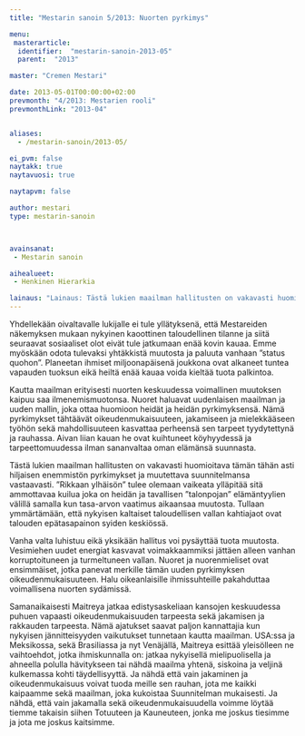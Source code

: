 ```yaml
---
title: "Mestarin sanoin 5/2013: Nuorten pyrkimys"

menu:
 masterarticle:
  identifier:  "mestarin-sanoin-2013-05"
  parent:  "2013"

master: "Cremen Mestari"

date: 2013-05-01T00:00:00+02:00
prevmonth: "4/2013: Mestarien rooli"
prevmonthLink: "2013-04"


aliases:
  - /mestarin-sanoin/2013-05/

ei_pvm: false
naytakk: true
naytavuosi: true

naytapvm: false

author: mestari
type: mestarin-sanoin



avainsanat:
 - Mestarin sanoin

aihealueet:
 - Henkinen Hierarkia

lainaus: "Lainaus: Tästä lukien maailman hallitusten on vakavasti huomioitava tämän tähän asti hiljaisen enemmistön pyrkimykset ja muutettava suunnitelmansa vastaavasti. ”Rikkaan ylhäisön” tulee olemaan vaikeata ylläpitää sitä ammottavaa kuilua joka on heidän ja tavallisen ”talonpojan” elämäntyylien välillä samalla kun tasa-arvon vaatimus aikaansaa muutosta. Tullaan ymmärtämään, että nykyisen kaltaiset taloudellisen vallan kahtiajaot ovat talouden epätasapainon syiden keskiössä."
---
```

<p>Yhdellekään oivaltavalle lukijalle ei tule yllätyksenä, että Mestareiden näkemyksen mukaan nykyinen kaoottinen taloudellinen tilanne ja siitä seuraavat sosiaaliset olot eivät tule jatkumaan enää kovin kauaa. Emme myöskään odota tulevaksi yhtäkkistä muutosta ja paluuta vanhaan ”status quohon”. Planeetan ihmiset miljoonapäisenä joukkona ovat alkaneet tuntea vapauden tuoksun eikä heiltä enää kauaa voida kieltää tuota palkintoa.</p>
<p>Kautta maailman erityisesti nuorten keskuudessa voimallinen muutoksen kaipuu saa ilmenemismuotonsa. Nuoret haluavat uudenlaisen maailman ja uuden mallin, joka ottaa huomioon heidät ja heidän pyrkimyksensä. Nämä pyrkimykset tähtäävät oikeudenmukaisuuteen, jakamiseen ja mielekkääseen työhön sekä mahdollisuuteen kasvattaa perheensä sen tarpeet tyydytettynä ja rauhassa. Aivan liian kauan he ovat kuihtuneet köyhyydessä ja tarpeettomuudessa ilman sananvaltaa oman elämänsä suunnasta.</p>
<p>Tästä lukien maailman hallitusten on vakavasti huomioitava tämän tähän asti hiljaisen enemmistön pyrkimykset ja muutettava suunnitelmansa vastaavasti. ”Rikkaan ylhäisön” tulee olemaan vaikeata ylläpitää sitä ammottavaa kuilua joka on heidän ja tavallisen ”talonpojan” elämäntyylien välillä samalla kun tasa-arvon vaatimus aikaansaa muutosta. Tullaan ymmärtämään, että nykyisen kaltaiset taloudellisen vallan kahtiajaot ovat talouden epätasapainon syiden keskiössä.</p>
<p>Vanha valta luhistuu eikä yksikään hallitus voi pysäyttää tuota muutosta. Vesimiehen uudet energiat kasvavat voimakkaammiksi jättäen alleen vanhan korruptoituneen ja turmeltuneen vallan. Nuoret ja nuorenmieliset ovat ensimmäiset, jotka panevat merkille tämän uuden pyrkimyksen oikeudenmukaisuuteen. Halu oikeanlaisille ihmissuhteille pakahduttaa voimallisena nuorten sydämissä.</p>
<p>Samanaikaisesti Maitreya jatkaa edistysaskeliaan kansojen keskuudessa puhuen vapaasti oikeudenmukaisuuden tarpeesta sekä jakamisen ja rakkauden tarpeesta. Nämä ajatukset saavat paljon kannattajia kun nykyisen jännitteisyyden vaikutukset tunnetaan kautta maailman. USA:ssa ja Meksikossa, sekä Brasiliassa ja nyt Venäjällä, Maitreya esittää yleisölleen ne vaihtoehdot, jotka ihmiskunnalla on: jatkaa nykyisellä mielipuolisella ja ahneella polulla hävitykseen tai nähdä maailma yhtenä, siskoina ja veljinä kulkemassa kohti täydellisyyttä. Ja nähdä että vain jakaminen ja oikeudenmukaisuus voivat tuoda meille sen rauhan, jota me kaikki kaipaamme sekä maailman, joka kukoistaa Suunnitelman mukaisesti. Ja nähdä, että vain jakamalla sekä oikeudenmukaisuudella voimme löytää tiemme takaisin siihen Totuuteen ja Kauneuteen, jonka me joskus tiesimme ja jota me joskus kaitsimme.</p>
